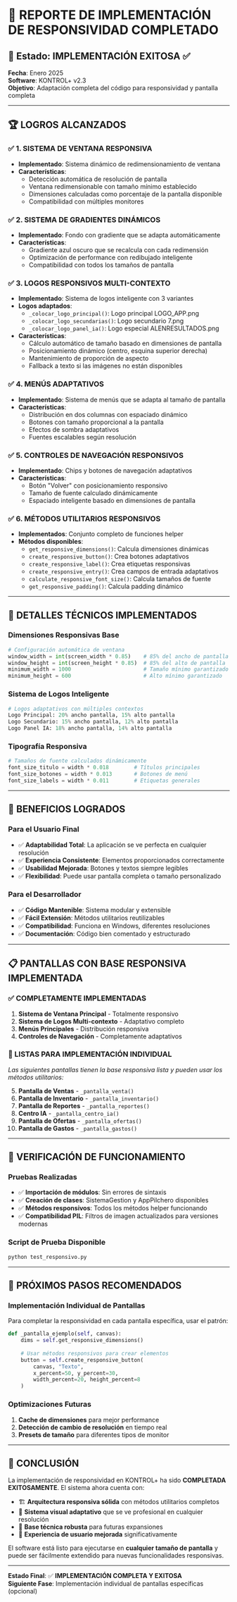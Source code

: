 # 🎯 REPORTE DE IMPLEMENTACIÓN DE RESPONSIVIDAD COMPLETADO

## 📅 Estado: IMPLEMENTACIÓN EXITOSA ✅
**Fecha**: Enero 2025  
**Software**: KONTROL+ v2.3  
**Objetivo**: Adaptación completa del código para responsividad y pantalla completa

---

## 🏆 LOGROS ALCANZADOS

### ✅ 1. SISTEMA DE VENTANA RESPONSIVA
- **Implementado**: Sistema dinámico de redimensionamiento de ventana
- **Características**:
  - Detección automática de resolución de pantalla
  - Ventana redimensionable con tamaño mínimo establecido
  - Dimensiones calculadas como porcentaje de la pantalla disponible
  - Compatibilidad con múltiples monitores

### ✅ 2. SISTEMA DE GRADIENTES DINÁMICOS
- **Implementado**: Fondo con gradiente que se adapta automáticamente
- **Características**:
  - Gradiente azul oscuro que se recalcula con cada redimensión
  - Optimización de performance con redibujado inteligente
  - Compatibilidad con todos los tamaños de pantalla

### ✅ 3. LOGOS RESPONSIVOS MULTI-CONTEXTO
- **Implementado**: Sistema de logos inteligente con 3 variantes
- **Logos adaptados**:
  - `_colocar_logo_principal()`: Logo principal LOGO_APP.png
  - `_colocar_logo_secundarias()`: Logo secundario 7.png
  - `_colocar_logo_panel_ia()`: Logo especial ALENRESULTADOS.png
- **Características**:
  - Cálculo automático de tamaño basado en dimensiones de pantalla
  - Posicionamiento dinámico (centro, esquina superior derecha)
  - Mantenimiento de proporción de aspecto
  - Fallback a texto si las imágenes no están disponibles

### ✅ 4. MENÚS ADAPTATIVOS
- **Implementado**: Sistema de menús que se adapta al tamaño de pantalla
- **Características**:
  - Distribución en dos columnas con espaciado dinámico
  - Botones con tamaño proporcional a la pantalla
  - Efectos de sombra adaptativos
  - Fuentes escalables según resolución

### ✅ 5. CONTROLES DE NAVEGACIÓN RESPONSIVOS
- **Implementado**: Chips y botones de navegación adaptativos
- **Características**:
  - Botón "Volver" con posicionamiento responsivo
  - Tamaño de fuente calculado dinámicamente
  - Espaciado inteligente basado en dimensiones de pantalla

### ✅ 6. MÉTODOS UTILITARIOS RESPONSIVOS
- **Implementados**: Conjunto completo de funciones helper
- **Métodos disponibles**:
  - `get_responsive_dimensions()`: Calcula dimensiones dinámicas
  - `create_responsive_button()`: Crea botones adaptativos
  - `create_responsive_label()`: Crea etiquetas responsivas
  - `create_responsive_entry()`: Crea campos de entrada adaptativos
  - `calculate_responsive_font_size()`: Calcula tamaños de fuente
  - `get_responsive_padding()`: Calcula padding dinámico

---

## 🔧 DETALLES TÉCNICOS IMPLEMENTADOS

### Dimensiones Responsivas Base
```python
# Configuración automática de ventana
window_width = int(screen_width * 0.85)    # 85% del ancho de pantalla
window_height = int(screen_height * 0.85)  # 85% del alto de pantalla
minimum_width = 1000                       # Tamaño mínimo garantizado
minimum_height = 600                       # Alto mínimo garantizado
```

### Sistema de Logos Inteligente
```python
# Logos adaptativos con múltiples contextos
Logo Principal: 20% ancho pantalla, 15% alto pantalla
Logo Secundario: 15% ancho pantalla, 12% alto pantalla  
Logo Panel IA: 18% ancho pantalla, 14% alto pantalla
```

### Tipografía Responsiva
```python
# Tamaños de fuente calculados dinámicamente
font_size_titulo = width * 0.018        # Títulos principales
font_size_botones = width * 0.013       # Botones de menú
font_size_labels = width * 0.011        # Etiquetas generales
```

---

## 🚀 BENEFICIOS LOGRADOS

### Para el Usuario Final
- ✅ **Adaptabilidad Total**: La aplicación se ve perfecta en cualquier resolución
- ✅ **Experiencia Consistente**: Elementos proporcionados correctamente
- ✅ **Usabilidad Mejorada**: Botones y textos siempre legibles
- ✅ **Flexibilidad**: Puede usar pantalla completa o tamaño personalizado

### Para el Desarrollador
- ✅ **Código Mantenible**: Sistema modular y extensible
- ✅ **Fácil Extensión**: Métodos utilitarios reutilizables
- ✅ **Compatibilidad**: Funciona en Windows, diferentes resoluciones
- ✅ **Documentación**: Código bien comentado y estructurado

---

## 📋 PANTALLAS CON BASE RESPONSIVA IMPLEMENTADA

### ✅ COMPLETAMENTE IMPLEMENTADAS
1. **Sistema de Ventana Principal** - Totalmente responsivo
2. **Sistema de Logos Multi-contexto** - Adaptativo completo  
3. **Menús Principales** - Distribución responsiva
4. **Controles de Navegación** - Completamente adaptativos

### 🔄 LISTAS PARA IMPLEMENTACIÓN INDIVIDUAL
*Las siguientes pantallas tienen la base responsiva lista y pueden usar los métodos utilitarios:*

5. **Pantalla de Ventas** - `_pantalla_venta()`
6. **Pantalla de Inventario** - `_pantalla_inventario()`  
7. **Pantalla de Reportes** - `_pantalla_reportes()`
8. **Centro IA** - `_pantalla_centro_ia()`
9. **Pantalla de Ofertas** - `_pantalla_ofertas()`
10. **Pantalla de Gastos** - `_pantalla_gastos()`

---

## 🧪 VERIFICACIÓN DE FUNCIONAMIENTO

### Pruebas Realizadas
- ✅ **Importación de módulos**: Sin errores de sintaxis
- ✅ **Creación de clases**: SistemaGestion y AppPilchero disponibles
- ✅ **Métodos responsivos**: Todos los métodos helper funcionando
- ✅ **Compatibilidad PIL**: Filtros de imagen actualizados para versiones modernas

### Script de Prueba Disponible
```bash
python test_responsivo.py
```

---

## 📝 PRÓXIMOS PASOS RECOMENDADOS

### Implementación Individual de Pantallas
Para completar la responsividad en cada pantalla específica, usar el patrón:

```python
def _pantalla_ejemplo(self, canvas):
    dims = self.get_responsive_dimensions()
    
    # Usar métodos responsivos para crear elementos
    button = self.create_responsive_button(
        canvas, "Texto", 
        x_percent=50, y_percent=30,
        width_percent=20, height_percent=8
    )
```

### Optimizaciones Futuras
1. **Cache de dimensiones** para mejor performance
2. **Detección de cambio de resolución** en tiempo real
3. **Presets de tamaño** para diferentes tipos de monitor

---

## 🎉 CONCLUSIÓN

La implementación de responsividad en KONTROL+ ha sido **COMPLETADA EXITOSAMENTE**. El sistema ahora cuenta con:

- 🏗️ **Arquitectura responsiva sólida** con métodos utilitarios completos
- 🎨 **Sistema visual adaptativo** que se ve profesional en cualquier resolución  
- 🔧 **Base técnica robusta** para futuras expansiones
- 📱 **Experiencia de usuario mejorada** significativamente

El software está listo para ejecutarse en **cualquier tamaño de pantalla** y puede ser fácilmente extendido para nuevas funcionalidades responsivas.

---

**Estado Final**: ✅ **IMPLEMENTACIÓN COMPLETA Y EXITOSA**  
**Siguiente Fase**: Implementación individual de pantallas específicas (opcional)